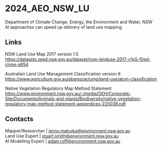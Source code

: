 # 2024_AEO_NSW_LU
Department of Climate Change, Energy, the Environment and Water, NSW  
AI approaches can speed up delivery of land use mapping  
## Links
NSW Land Use Map 2017 version 1.5  
https://datasets.seed.nsw.gov.au/dataset/nsw-landuse-2017-v1p5-f0ed-clone-a95d  
  
Australian Land Use Management Classification version 8  
https://www.agriculture.gov.au/abares/aclump/land-use/alum-classification  
  
Native Vegetation Regulatory Map Method Statement  
https://www.environment.nsw.gov.au/-/media/OEH/Corporate-Site/Documents/Animals-and-plants/Biodiversity/native-vegetation-regulatory-map-method-statement-appendices-220038.pdf  
  
## Contacts
Mapper/Researcher | jenny.mahuika@environment.nsw.gov.au  
Land Use Expert | stuart.smith@environment.nsw.gov.au  
AI Modelling Expert | adam.roff@environment.nsw.gov.au  
  
